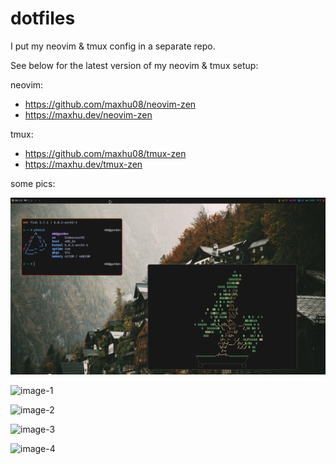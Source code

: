 # dotfiles

I put my neovim & tmux config in a separate repo.  

See below for the latest version of my neovim & tmux setup:

neovim: 
- https://github.com/maxhu08/neovim-zen
- https://maxhu.dev/neovim-zen

tmux:
- https://github.com/maxhu08/tmux-zen
- https://maxhu.dev/tmux-zen


some pics:

![gruvbox](./screenshots/gruvbox.png)

![image-1](./screenshots/1.png)

![image-2](./screenshots/2.png)

![image-3](./screenshots/3.png)

![image-4](./screenshots/4.png)
